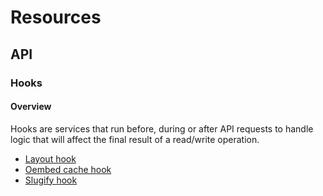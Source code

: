 # Resources

## API

### Hooks

#### Overview

Hooks are services that run before, during or after API requests to handle logic that will affect the final result of a read/write operation.

* [Layout hook](API/hooks/layout)
* [Oembed cache hook](API/hooks/oembed-cache)
* [Slugify hook](API/hooks/slugify)